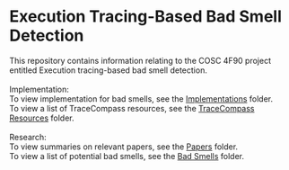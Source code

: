 # Execution Tracing-Based Bad Smell Detection
This repository contains information relating to the COSC 4F90 project entitled Execution tracing-based bad smell detection.
<br />
<br />Implementation:
<br />To view implementation for bad smells, see the [Implementations](Implementations/) folder.
<br />To view a list of TraceCompass resources, see the [TraceCompass Resources](TraceCompass-Resources/) folder.
<br />
<br />Research:
<br />To view summaries on relevant papers, see the [Papers](Papers/) folder.
<br />To view a list of potential bad smells, see the [Bad Smells](Bad-Smells/) folder.
